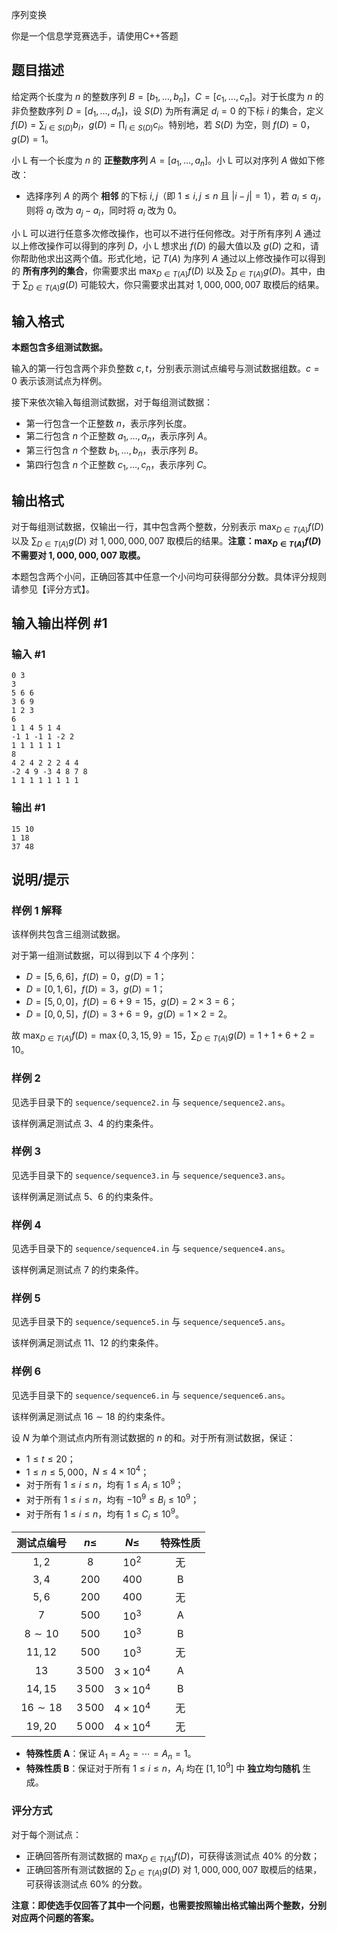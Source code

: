 序列变换

你是一个信息学竞赛选手，请使用C++答题

## 题目描述

给定两个长度为 $n$ 的整数序列 $B = [b_1, \ldots, b_n]$，$C = [c_1, \ldots, c_n]$。对于长度为 $n$ 的非负整数序列 $D = [d_1, \ldots, d_n]$，设 $S(D)$ 为所有满足 $d_i = 0$ 的下标 $i$ 的集合，定义 $f(D) = \sum_{i \in S(D)} b_i$，$g(D) = \prod_{i \in S(D)} c_i$。特别地，若 $S(D)$ 为空，则 $f(D) = 0$，$g(D) = 1$。

小 L 有一个长度为 $n$ 的 **正整数序列** $A = [a_1, \ldots, a_n]$。小 L 可以对序列 $A$ 做如下修改：

- 选择序列 $A$ 的两个 **相邻** 的下标 $i, j$（即 $1 \leq i, j \leq n$ 且 $|i - j| = 1$），若 $a_i \leq a_j$，则将 $a_j$ 改为 $a_j - a_i$，同时将 $a_i$ 改为 $0$。

小 L 可以进行任意多次修改操作，也可以不进行任何修改。对于所有序列 $A$ 通过以上修改操作可以得到的序列 $D$，小 L 想求出 $f(D)$ 的最大值以及 $g(D)$ 之和，请你帮助他求出这两个值。形式化地，记 $T(A)$ 为序列 $A$ 通过以上修改操作可以得到的 **所有序列的集合**，你需要求出 $\max_{D \in T(A)} f(D)$ 以及 $\sum_{D \in T(A)} g(D)$。其中，由于 $\sum_{D \in T(A)} g(D)$ 可能较大，你只需要求出其对 $1,000,000,007$ 取模后的结果。

## 输入格式

**本题包含多组测试数据。**

输入的第一行包含两个非负整数 $c, t$，分别表示测试点编号与测试数据组数。$c = 0$ 表示该测试点为样例。

接下来依次输入每组测试数据，对于每组测试数据：

- 第一行包含一个正整数 $n$，表示序列长度。
- 第二行包含 $n$ 个正整数 $a_1, \ldots, a_n$，表示序列 $A$。
- 第三行包含 $n$ 个整数 $b_1, \ldots, b_n$，表示序列 $B$。
- 第四行包含 $n$ 个正整数 $c_1, \ldots, c_n$，表示序列 $C$。

## 输出格式

对于每组测试数据，仅输出一行，其中包含两个整数，分别表示 $\max_{D \in T(A)} f(D)$ 以及 $\sum_{D \in T(A)} g(D)$ 对 $1,000,000,007$ 取模后的结果。**注意：$\max_{D \in T(A)} f(D)$ 不需要对 $1,000,000,007$ 取模。**

本题包含两个小问，正确回答其中任意一个小问均可获得部分分数。具体评分规则请参见【评分方式】。

## 输入输出样例 #1

### 输入 #1

```
0 3
3
5 6 6
3 6 9
1 2 3
6
1 1 4 5 1 4
-1 1 -1 1 -2 2
1 1 1 1 1 1
8
4 2 4 2 2 2 4 4
-2 4 9 -3 4 8 7 8
1 1 1 1 1 1 1 1
```

### 输出 #1

```
15 10
1 18
37 48
```

## 说明/提示

### 样例 1 解释

该样例共包含三组测试数据。

对于第一组测试数据，可以得到以下 4 个序列：

- $D = [5, 6, 6]$，$f(D) = 0$，$g(D) = 1$；
- $D = [0, 1, 6]$，$f(D) = 3$，$g(D) = 1$；
- $D = [5, 0, 0]$，$f(D) = 6 + 9 = 15$，$g(D) = 2 \times 3 = 6$；
- $D = [0, 0, 5]$，$f(D) = 3 + 6 = 9$，$g(D) = 1 \times 2 = 2$。

故 $\max_{D \in T(A)} f(D) = \max\{0, 3, 15, 9\} = 15$，$\sum_{D \in T(A)} g(D) = 1 + 1 + 6 + 2 = 10$。

### 样例 2

见选手目录下的 `sequence/sequence2.in` 与 `sequence/sequence2.ans`。

该样例满足测试点 3、4 的约束条件。

### 样例 3

见选手目录下的 `sequence/sequence3.in` 与 `sequence/sequence3.ans`。

该样例满足测试点 5、6 的约束条件。

### 样例 4

见选手目录下的 `sequence/sequence4.in` 与 `sequence/sequence4.ans`。

该样例满足测试点 7 的约束条件。

### 样例 5

见选手目录下的 `sequence/sequence5.in` 与 `sequence/sequence5.ans`。

该样例满足测试点 11、12 的约束条件。

### 样例 6

见选手目录下的 `sequence/sequence6.in` 与 `sequence/sequence6.ans`。

该样例满足测试点 $16\sim 18$ 的约束条件。

设 $N$ 为单个测试点内所有测试数据的 $n$ 的和。对于所有测试数据，保证：

- $1 \leq t \leq 20$；
- $1 \leq n \leq 5,000$，$N \leq 4 \times 10^4$；
- 对于所有 $1 \leq i \leq n$，均有 $1 \leq A_i \leq 10^9$；
- 对于所有 $1 \leq i \leq n$，均有 $-10^9 \leq B_i \leq 10^9$；
- 对于所有 $1 \leq i \leq n$，均有 $1 \leq C_i \leq 10^9$。

| 测试点编号 | $n \leq$ | $N \leq$ | 特殊性质 |
| :-: | :-: | :-: | :-: |
| $1, 2$ | $8$ | $10^2$ | 无 |
| $3, 4$ | $200$ | $400$ | B |
| $5, 6$ | $200$ | $400$ | 无 |
| $7$ | $500$ | $10^3$ | A |
| $8 \sim 10$ | $500$ | $10^3$ | B |
| $11, 12$ | $500$ | $10^3$ | 无 |
| $13$ | $3\,500$ | $3 \times 10^4$ | A |
| $14, 15$ | $3\,500$ | $3 \times 10^4$ | B |
| $16 \sim 18$ | $3\,500$ | $4 \times 10^4$ | 无 |
| $19, 20$ | $5\,000$ | $4 \times 10^4$ | 无 |

- **特殊性质 A**：保证 $A_1 = A_2 = \cdots = A_n = 1$。
- **特殊性质 B**：保证对于所有 $1 \leq i \leq n$，$A_i$ 均在 $[1, 10^9]$ 中 **独立均匀随机** 生成。

### 评分方式

对于每个测试点：

- 正确回答所有测试数据的 $\max_{D \in T(A)} f(D)$，可获得该测试点 $40\%$ 的分数；
- 正确回答所有测试数据的 $\sum_{D \in T(A)} g(D)$ 对 $1,000,000,007$ 取模后的结果，可获得该测试点 $60\%$ 的分数。

**注意：即使选手仅回答了其中一个问题，也需要按照输出格式输出两个整数，分别对应两个问题的答案。**
